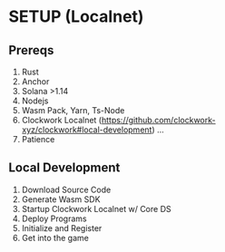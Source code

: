 # SETUP (Localnet)

## Prereqs
1. Rust
2. Anchor
3. Solana >1.14
4. Nodejs
5. Wasm Pack, Yarn, Ts-Node
6. Clockwork Localnet (https://github.com/clockwork-xyz/clockwork#local-development)
...
9999. Patience

## Local Development
1. Download Source Code 
2. Generate Wasm SDK
3. Startup Clockwork Localnet w/ Core DS
4. Deploy Programs 
5. Initialize and Register 
6. Get into the game